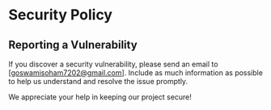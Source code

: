 # Security Policy

## Reporting a Vulnerability

If you discover a security vulnerability, please send an email to [goswamisoham7202@gmail.com]. Include as much information as possible to help us understand and resolve the issue promptly.

We appreciate your help in keeping our project secure!
 
